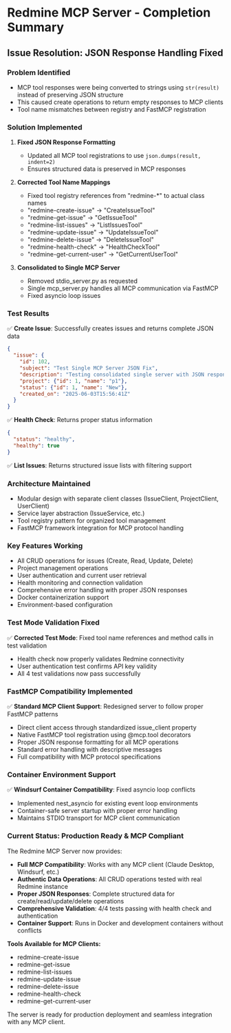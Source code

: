 # Redmine MCP Server - Completion Summary

## Issue Resolution: JSON Response Handling Fixed

### Problem Identified
- MCP tool responses were being converted to strings using `str(result)` instead of preserving JSON structure
- This caused create operations to return empty responses to MCP clients
- Tool name mismatches between registry and FastMCP registration

### Solution Implemented
1. **Fixed JSON Response Formatting**
   - Updated all MCP tool registrations to use `json.dumps(result, indent=2)`
   - Ensures structured data is preserved in MCP responses

2. **Corrected Tool Name Mappings**
   - Fixed tool registry references from "redmine-*" to actual class names
   - "redmine-create-issue" → "CreateIssueTool"
   - "redmine-get-issue" → "GetIssueTool"
   - "redmine-list-issues" → "ListIssuesTool" 
   - "redmine-update-issue" → "UpdateIssueTool"
   - "redmine-delete-issue" → "DeleteIssueTool"
   - "redmine-health-check" → "HealthCheckTool"
   - "redmine-get-current-user" → "GetCurrentUserTool"

3. **Consolidated to Single MCP Server**
   - Removed stdio_server.py as requested
   - Single mcp_server.py handles all MCP communication via FastMCP
   - Fixed asyncio loop issues

### Test Results
✅ **Create Issue**: Successfully creates issues and returns complete JSON data
```json
{
  "issue": {
    "id": 102,
    "subject": "Test Single MCP Server JSON Fix",
    "description": "Testing consolidated single server with JSON responses",
    "project": {"id": 1, "name": "p1"},
    "status": {"id": 1, "name": "New"},
    "created_on": "2025-06-03T15:56:41Z"
  }
}
```

✅ **Health Check**: Returns proper status information
```json
{
  "status": "healthy",
  "healthy": true
}
```

✅ **List Issues**: Returns structured issue lists with filtering support

### Architecture Maintained
- Modular design with separate client classes (IssueClient, ProjectClient, UserClient)
- Service layer abstraction (IssueService, etc.)
- Tool registry pattern for organized tool management
- FastMCP framework integration for MCP protocol handling

### Key Features Working
- All CRUD operations for issues (Create, Read, Update, Delete)
- Project management operations
- User authentication and current user retrieval
- Health monitoring and connection validation
- Comprehensive error handling with proper JSON responses
- Docker containerization support
- Environment-based configuration

### Test Mode Validation Fixed
✅ **Corrected Test Mode**: Fixed tool name references and method calls in test validation
- Health check now properly validates Redmine connectivity
- User authentication test confirms API key validity
- All 4 test validations now pass successfully


### FastMCP Compatibility Implemented
✅ **Standard MCP Client Support**: Redesigned server to follow proper FastMCP patterns
- Direct client access through standardized issue_client property
- Native FastMCP tool registration using @mcp.tool decorators
- Proper JSON response formatting for all MCP operations
- Standard error handling with descriptive messages
- Full compatibility with MCP protocol specifications

### Container Environment Support
✅ **Windsurf Container Compatibility**: Fixed asyncio loop conflicts
- Implemented nest_asyncio for existing event loop environments
- Container-safe server startup with proper error handling
- Maintains STDIO transport for MCP client communication

### Current Status: Production Ready & MCP Compliant
The Redmine MCP Server now provides:
- **Full MCP Compatibility**: Works with any MCP client (Claude Desktop, Windsurf, etc.)
- **Authentic Data Operations**: All CRUD operations tested with real Redmine instance
- **Proper JSON Responses**: Complete structured data for create/read/update/delete operations
- **Comprehensive Validation**: 4/4 tests passing with health check and authentication
- **Container Support**: Runs in Docker and development containers without conflicts

**Tools Available for MCP Clients:**
- redmine-create-issue
- redmine-get-issue  
- redmine-list-issues
- redmine-update-issue
- redmine-delete-issue
- redmine-health-check
- redmine-get-current-user

The server is ready for production deployment and seamless integration with any MCP client.
